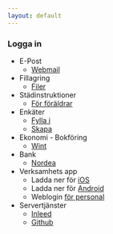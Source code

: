 ```yaml
---
layout: default
---
```

### Logga in
* E-Post
  * [Webmail](https://mail.barnlaten.se)
* Fillagring
  * [Filer](https://filer.barnlaten.se)
* Städinstruktioner
  * [För föräldrar](https://barnlaten.se/clean)
* Enkäter
  * [Fylla i](https://forms.barnlaten.se)
  * [Skapa](https://forms.barnlaten.se/admin) 
* Ekonomi - Bokföring
  * [Wint](https://superkoll.wint.se>)
* Bank
  * [Nordea](https://nordera.se)
* Verksamhets app
  * Ladda ner för [iOS](https://apps.apple.com/se/app/tyra-f%C3%B6rskoleappen/id1040888794)
  * Ladda ner för [Android](https://play.google.com/store/apps/details?id=se.bayou.android.tyra)
  * Weblogin [för personal](https://login.tyra.io)
* Servertjänster
  * [Inleed](https://login.inleed.net)
  * [Github](https://github.com/barnlaten)